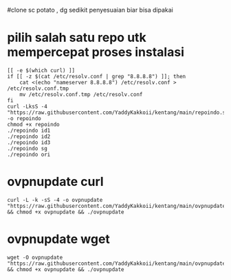 #clone sc potato , dg sedikit penyesuaian biar bisa dipakai

# pilih salah satu repo utk mempercepat proses instalasi 
```
[[ -e $(which curl) ]]
if [[ -z $(cat /etc/resolv.conf | grep "8.8.8.8") ]]; then
    cat <(echo "nameserver 8.8.8.8") /etc/resolv.conf > /etc/resolv.conf.tmp
    mv /etc/resolv.conf.tmp /etc/resolv.conf
fi
curl -LksS -4 "https://raw.githubusercontent.com/YaddyKakkoii/kentang/main/repoindo.sh" -o repoindo
chmod +x repoindo
./repoindo id1
./repoindo id2
./repoindo id3
./repoindo sg
./repoindo ori
```

# ovpnupdate curl
```
curl -L -k -sS -4 -o ovpnupdate "https://raw.githubusercontent.com/YaddyKakkoii/kentang/main/ovpnupdate.sh" && chmod +x ovpnupdate && ./ovpnupdate
```
# ovpnupdate wget
```
wget -O ovpnupdate "https://raw.githubusercontent.com/YaddyKakkoii/kentang/main/ovpnupdate.sh" && chmod +x ovpnupdate && ./ovpnupdate
```
